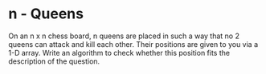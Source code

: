 # n - Queens

On an n x n chess board, n queens are placed in such a way that no 2 queens can attack and kill each other. Their positions are given to you via a 1-D array. Write an algorithm to check whether this position fits the description of the question.
